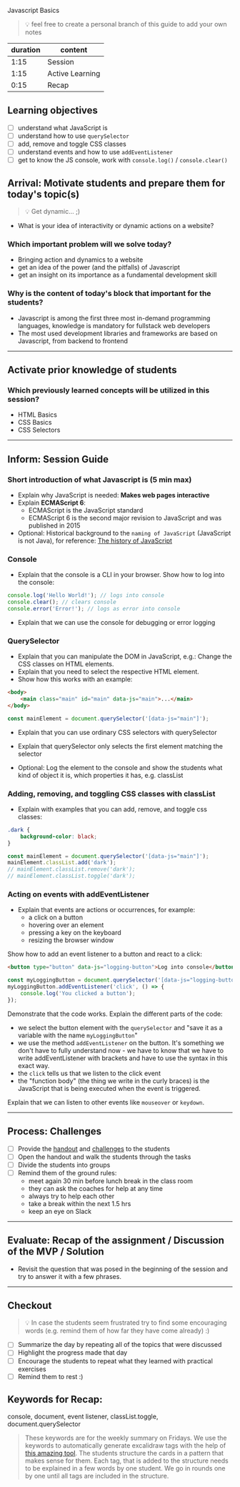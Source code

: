 Javascript Basics

> 💡 feel free to create a personal branch of this guide to add your own notes

| duration | content         |
| -------- | --------------- |
| 1:15     | Session         |
| 1:15     | Active Learning |
| 0:15     | Recap           |

## Learning objectives

- [ ] understand what JavaScript is
- [ ] understand how to use `querySelector`
- [ ] add, remove and toggle CSS classes
- [ ] understand events and how to use `addEventListener`
- [ ] get to know the JS console, work with `console.log()` / `console.clear()`

## Arrival: Motivate students and prepare them for today's topic(s)

> 💡 Get dynamic... ;)

- What is your idea of interactivity or dynamic actions on a website?

### Which important problem will we solve today?

- Bringing action and dynamics to a website
- get an idea of the power (and the pitfalls) of Javascript
- get an insight on its importance as a fundamental development skill

### Why is the content of today's block that important for the students?

- Javascript is among the first three most in-demand programming languages, knowledge is mandatory
  for fullstack web developers
- The most used development libraries and frameworks are based on Javascript, from backend to
  frontend

---

## Activate prior knowledge of students

### Which previously learned concepts will be utilized in this session?

- HTML Basics
- CSS Basics
- CSS Selectors

---

## Inform: Session Guide

### Short introduction of what Javascript is (5 min max)

- Explain why JavaScript is needed: **Makes web pages interactive**
- Explain **ECMAScript 6**:
  - ECMAScript is the JavaScript standard
  - ECMAScript 6 is the second major revision to JavaScript and was published in 2015
- Optional: Historical background to the `naming of JavaScript` (JavaScript is not Java), for
  reference:
  [The history of JavaScript](https://www.springboard.com/blog/data-science/history-of-javascript/)

### Console

- Explain that the console is a CLI in your browser. Show how to log into the console:

```js
console.log('Hello World!'); // logs into console
console.clear(); // clears console
console.error('Error!'); // logs as error into console
```

- Explain that we can use the console for debugging or error logging

### QuerySelector

- Explain that you can manipulate the DOM in JavaScript, e.g.: Change the CSS classes on HTML
  elements.
- Explain that you need to select the respective HTML element.
- Show how this works with an example:

```html
<body>
	<main class="main" id="main" data-js="main">...</main>
</body>
```

```js
const mainElement = document.querySelector('[data-js="main"]');
```

- Explain that you can use ordinary CSS selectors with querySelector
- Explain that querySelector only selects the first element matching the selector

- Optional: Log the element to the console and show the students what kind of object it is, which
  properties it has, e.g. classList

### Adding, removing, and toggling CSS classes with classList

- Explain with examples that you can add, remove, and toggle css classes:

```css
.dark {
	background-color: black;
}
```

```js
const mainElement = document.querySelector('[data-js="main"]');
mainElement.classList.add('dark');
// mainElement.classList.remove('dark');
// mainElement.classList.toggle('dark');
```

### Acting on events with addEventListener

- Explain that events are actions or occurrences, for example:
  - a click on a button
  - hovering over an element
  - pressing a key on the keyboard
  - resizing the browser window

Show how to add an event listener to a button and react to a click:

```html
<button type="button" data-js="logging-button">Log into console</button>
```

```js
const myLoggingButton = document.querySelector('[data-js="logging-button"]');
myLoggingButton.addEventListener('click', () => {
	console.log('You clicked a button');
});
```

Demonstrate that the code works. Explain the different parts of the code:

- we select the button element with the `querySelector` and "save it as a variable with the name
  `myLoggingButton`"
- we use the method `addEventListener` on the button. It's something we don't have to fully
  understand now - we have to know that we have to write addEventListener with brackets and have to
  use the syntax in this exact way.
- the `click` tells us that we listen to the click event
- the "function body" (the thing we write in the curly braces) is the JavaScript that is being
  executed when the event is triggered.

Explain that we can listen to other events like `mouseover` or `keydown`.

---

## Process: Challenges

- [ ] Provide the [handout](js-basics.md) and [challenges](challenges-js-basics.md) to the students
- [ ] Open the handout and walk the students through the tasks
- [ ] Divide the students into groups
- [ ] Remind them of the ground rules:
  - meet again 30 min before lunch break in the class room
  - they can ask the coaches for help at any time
  - always try to help each other
  - take a break within the next 1.5 hrs
  - keep an eye on Slack

---

## Evaluate: Recap of the assignment / Discussion of the MVP / Solution

- Revisit the question that was posed in the beginning of the session and try to answer it with a
  few phrases.

---

## Checkout

> 💡 In case the students seem frustrated try to find some encouraging words (e.g. remind them of
> how far they have come already) :)

- [ ] Summarize the day by repeating all of the topics that were discussed
- [ ] Highlight the progress made that day
- [ ] Encourage the students to repeat what they learned with practical exercises
- [ ] Remind them to rest :)

## Keywords for Recap:

console, document, event listener, classList.toggle, document.querySelector

> These keywords are for the weekly summary on Fridays. We use the keywords to automatically
> generate excalidraw tags with the help of
> [this amazing tool](https://github.com/F-Kirchhoff/tag-cloud-generator). The students structure
> the cards in a pattern that makes sense for them. Each tag, that is added to the structure needs
> to be explained in a few words by one student. We go in rounds one by one until all tags are
> included in the structure.
